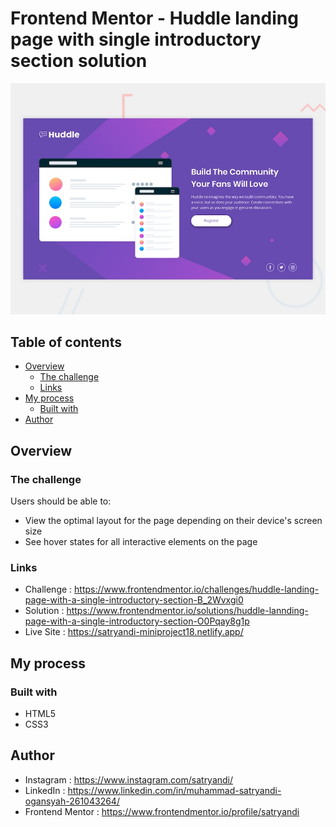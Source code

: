 # Frontend Mentor - Huddle landing page with single introductory section solution

![Huddle Landing Page With Single Introductory Section](assets/images/desktop-preview.jpg)

## Table of contents

- [Overview](#overview)
    - [The challenge](#the-challenge)
    - [Links](#links)
- [My process](#my-process)
    - [Built with](#built-with)
- [Author](#author)

## Overview

### The challenge

Users should be able to:

- View the optimal layout for the page depending on their device's screen size
- See hover states for all interactive elements on the page

### Links

- Challenge : https://www.frontendmentor.io/challenges/huddle-landing-page-with-a-single-introductory-section-B_2Wvxgi0
- Solution  : https://www.frontendmentor.io/solutions/huddle-lannding-page-with-a-single-introductory-section-O0Pqay8g1p
- Live Site : https://satryandi-miniproject18.netlify.app/

## My process

### Built with

- HTML5
- CSS3

## Author

- Instagram : https://www.instagram.com/satryandi/
- LinkedIn : https://www.linkedin.com/in/muhammad-satryandi-ogansyah-261043264/
- Frontend Mentor : https://www.frontendmentor.io/profile/satryandi